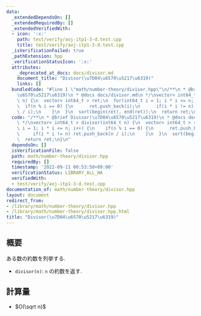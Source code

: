```yaml
---
data:
  _extendedDependsOn: []
  _extendedRequiredBy: []
  _extendedVerifiedWith:
  - icon: ':x:'
    path: test/verify/aoj-itp1-3-d.test.cpp
    title: test/verify/aoj-itp1-3-d.test.cpp
  _isVerificationFailed: true
  _pathExtension: hpp
  _verificationStatusIcon: ':x:'
  attributes:
    _deprecated_at_docs: docs/divisor.md
    document_title: "Divisor(\u7D04\u6570\u5217\u6319)"
    links: []
  bundledCode: "#line 1 \"math/number-theory/divisor.hpp\"\n/**\n * @brief Divisor(\u7D04\
    \u6570\u5217\u6319)\n * @docs docs/divisor.md\n */\nvector< int64_t > divisor(int64_t\
    \ n) {\n  vector< int64_t > ret;\n  for(int64_t i = 1; i * i <= n; i++) {\n  \
    \  if(n % i == 0) {\n      ret.push_back(i);\n      if(i * i != n) ret.push_back(n\
    \ / i);\n    }\n  }\n  sort(begin(ret), end(ret));\n  return ret;\n}\n"
  code: "/**\n * @brief Divisor(\u7D04\u6570\u5217\u6319)\n * @docs docs/divisor.md\n\
    \ */\nvector< int64_t > divisor(int64_t n) {\n  vector< int64_t > ret;\n  for(int64_t\
    \ i = 1; i * i <= n; i++) {\n    if(n % i == 0) {\n      ret.push_back(i);\n \
    \     if(i * i != n) ret.push_back(n / i);\n    }\n  }\n  sort(begin(ret), end(ret));\n\
    \  return ret;\n}\n"
  dependsOn: []
  isVerificationFile: false
  path: math/number-theory/divisor.hpp
  requiredBy: []
  timestamp: '2022-09-11 00:53:50+09:00'
  verificationStatus: LIBRARY_ALL_WA
  verifiedWith:
  - test/verify/aoj-itp1-3-d.test.cpp
documentation_of: math/number-theory/divisor.hpp
layout: document
redirect_from:
- /library/math/number-theory/divisor.hpp
- /library/math/number-theory/divisor.hpp.html
title: "Divisor(\u7D04\u6570\u5217\u6319)"
---
```

## 概要

ある数の約数を列挙する.

* `divisor(n)`: `n` の約数を返す.

## 計算量

* $O(\sqrt n)$

